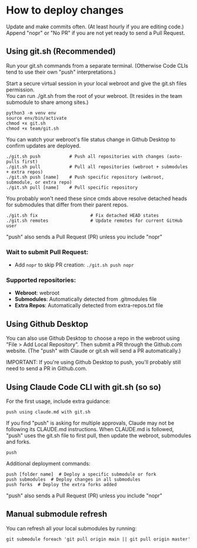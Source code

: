 # How to deploy changes

Update and make commits often. (At least hourly if you are editing code.)
Append "nopr" or "No PR" if you are not yet ready to send a Pull Request.

## Using git.sh (Recommended)

Run your git.sh commands from a separate terminal. (Otherwise Code CLIs tend to use their own "push" interpretations.)

Start a secure virtual session in your local webroot and give the git.sh files permission.  
You can run ./git.sh from the root of your webroot.  (It resides in the team submodule to share among sites.)

	python3 -m venv env
	source env/bin/activate
	chmod +x git.sh
	chmod +x team/git.sh

You can watch your webroot's file status change in Github Desktop to confirm updates are deployed.

	./git.sh push           # Push all repositories with changes (auto-pulls first)
	./git.sh pull           # Pull all repositories (webroot + submodules + extra repos)
	./git.sh push [name]    # Push specific repository (webroot, submodule, or extra repo)
	./git.sh pull [name]    # Pull specific repository

You probably won't need these since cmds above resolve detached heads for submodules that differ from their parent repos.

	./git.sh fix                    # Fix detached HEAD states
	./git.sh remotes                # Update remotes for current GitHub user

"push" also sends a Pull Request (PR) unless you include "nopr" 

### Wait to submit Pull Request:
- Add `nopr` to skip PR creation: `./git.sh push nopr`

<!-- 
Advanced option (not recommended for typical use):
- Add `overwrite-local` to let parent repository override your local commits: `./git.sh pull overwrite-local`

WARNING: `overwrite-local` will delete local work in submodules:
- Uncommitted changes: Permanently lost, no recovery possible
- Committed but unpushed changes: Can be recovered using git's reflog

To recover previously committed work that was overwritten locally:
	cd [submodule_name]
	git reflog                    # Find your lost commit hash
	git checkout [commit_hash]    # Restore your work
	git checkout -b recovery      # Create new branch to save it
-->

### Supported repositories:
- **Webroot**: webroot
- **Submodules**: Automatically detected from .gitmodules file
- **Extra Repos**: Automatically detected from extra-repos.txt file

## Using Github Desktop

You can also use Github Desktop to choose a repo in the webroot using "File > Add Local Repository". 
Then submit a PR through the Github.com website. (The "push" with Claude or git.sh will send a PR automatically.)

IMPORTANT: If you're using Github Desktop to push, you'll probably still need to send a PR in Github.com.


## Using Claude Code CLI with git.sh (so so)


For the first usage, include extra guidance:

	push using claude.md with git.sh  


If you find "push" is asking for multiple approvals, Claude may not be following its CLAUDE.md instructions.
When CLAUDE.md is followed, "push" uses the git.sh file to first pull, then update the webroot, submodules and forks.

	push

Additional deployment commands:

	push [folder name]  # Deploy a specific submodule or fork
	push submodules  # Deploy changes in all submodules
	push forks  # Deploy the extra forks added

"push" also sends a Pull Request (PR) unless you include "nopr" 


## Manual submodule refresh

You can refresh all your local submodules by running:

	git submodule foreach 'git pull origin main || git pull origin master'